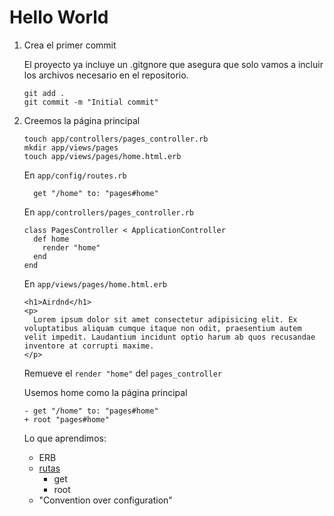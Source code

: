 # Hello World

1. Crea el primer commit

    El proyecto ya incluye un .gitgnore que asegura que solo vamos a incluir los archivos necesario en el repositorio.

    ```(bash)
    git add .
    git commit -m "Initial commit"
    ```
1. Creemos la página principal

    ```(bash)
    touch app/controllers/pages_controller.rb
    mkdir app/views/pages
    touch app/views/pages/home.html.erb
    ```

    En `app/config/routes.rb`
    ```(ruby)
      get "/home" to: "pages#home"
    ```

    En `app/controllers/pages_controller.rb`
    ```(ruby)
    class PagesController < ApplicationController
      def home
        render "home"
      end
    end
    ```

    En `app/views/pages/home.html.erb`
    ```(erb)
    <h1>Airdnd</h1>
    <p>
      Lorem ipsum dolor sit amet consectetur adipisicing elit. Ex voluptatibus aliquam cumque itaque non odit, praesentium autem velit impedit. Laudantium incidunt optio harum ab quos recusandae inventore at corrupti maxime.
    </p>
    ```

    Remueve el `render "home"` del `pages_controller`

    Usemos home como la página principal

    ```(ruby)
    - get "/home" to: "pages#home"
    + root "pages#home"
    ```

    Lo que aprendimos:
    - ERB
    - [rutas](https://guides.rubyonrails.org/routing.html)
      - get
      - root
    - "Convention over configuration"

